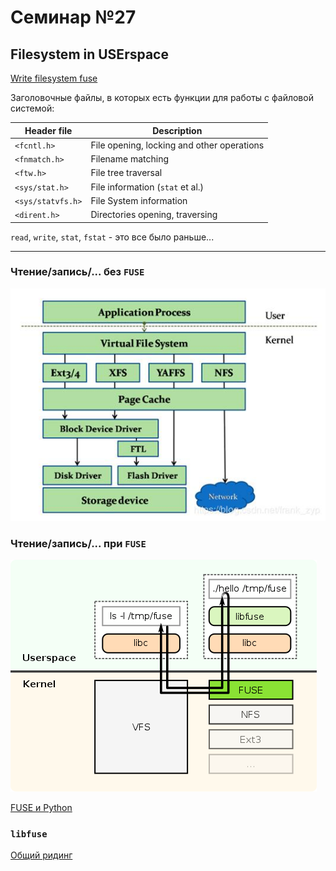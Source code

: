 # Семинар №27
## Filesystem in USErspace

[Write filesystem fuse](https://engineering.facile.it/blog/eng/write-filesystem-fuse/)

Заголовочные файлы, в которых есть функции для работы с файловой системой:

| Header file | Description |
|-------------|-------------|
| `<fcntl.h>` |	File opening, locking and other operations |
| `<fnmatch.h>` |	Filename matching |
| `<ftw.h>` |	File tree traversal |
| `<sys/stat.h>` |	File information (`stat` et al.) |
| `<sys/statvfs.h>` |	File System information |
| `<dirent.h>` | Directories opening, traversing |


`read`, `write`, `stat`, `fstat` - это все было раньше...

---

### Чтение/запись/... без `FUSE`

![](./pics/ko_module.png)

### Чтение/запись/... при `FUSE`

![](./pics/fuse_module.png)

[FUSE и Python](https://habr.com/ru/post/315654/)

### `libfuse`

[Общий ридинг](https://github.com/victor-yacovlev/mipt-diht-caos/tree/master/practice/fuse#%D0%B1%D0%B8%D0%B1%D0%BB%D0%B8%D0%BE%D1%82%D0%B5%D0%BA%D0%B0-libfuse)